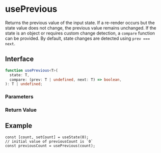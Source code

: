 # usePrevious

Returns the previous value of the input state. If a re-render occurs but the state value does not change, the previous value remains unchanged. If the state is an object or requires custom change detection, a `compare` function can be provided. By default, state changes are detected using `prev === next`.

## Interface
```ts
function usePrevious<T>(
  state: T,
  compare: (prev: T | undefined, next: T) => boolean,
): T | undefined;

```

### Parameters

<Interface
  required
  name="state"
  type="T"
  description="The state whose previous value is to be tracked."
/>

<Interface
  name="compare"
  type="(prev: T | undefined, next: T) => boolean"
  description="An optional comparison function to determine if the state has changed."
/>

### Return Value

<Interface
  name=""
  type="T | undefined"
  description="previous value of the state."
/>


## Example

```tsx
const [count, setCount] = useState(0);
// initial value of previousCount is `0`
const previousCount = usePrevious(count);
```
  